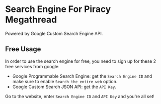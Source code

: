 # Search Engine For Piracy Megathread
Powered by Google Custom Search Engine API.
## Free Usage
In order to use the search engine for free, you need to sign up for these 2 free services from google:

* Google Programmable Search Engine: get the `Search Engine ID` and make sure to enable `Search the entire web` option.
* Google Custom Search JSON API: get the `API Key`.

Go to the website, enter `Search Engine ID` and `API Key` and you're all set!
